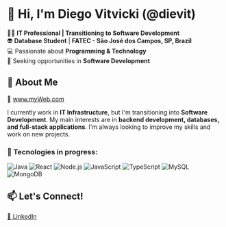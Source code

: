 # 👋 Hi, I'm Diego Vitvicki (@dievit)  

👨‍💻 **IT Professional | Transitioning to Software Development**  
👽 **Database Student** | **FATEC - São José dos Campos, SP, Brazil**  
💻 Passionate about **Programming & Technology**  
🔎 Seeking opportunities in **Software Development**  

## 🚀 About Me  

🔗 <a href="https://my-web-pi-jade.vercel.app/">www.myWeb.com</a>

I currently work in **IT Infrastructure**, but I'm transitioning into **Software Development**. My main interests are in **backend development, databases, and full-stack applications**. I'm always looking to improve my skills and work on new projects.  

### 🚀 Tecnologies in progress:
![Java](https://img.shields.io/badge/Java-ED8B00?style=for-the-badge&logo=java&logoColor=white)
![React](https://img.shields.io/badge/React-20232A?style=for-the-badge&logo=react&logoColor=61DAFB)
![Node.js](https://img.shields.io/badge/Node.js-43853D?style=for-the-badge&logo=node.js&logoColor=white)
![JavaScript](https://img.shields.io/badge/JavaScript-F7DF1E?style=for-the-badge&logo=javascript&logoColor=black)
![TypeScript](https://img.shields.io/badge/TypeScript-3178C6?style=for-the-badge&logo=typescript&logoColor=white)
![MySQL](https://img.shields.io/badge/MySQL-4479A1?style=for-the-badge&logo=mysql&logoColor=white)
![MongoDB](https://img.shields.io/badge/MongoDB-4EA94B?style=for-the-badge&logo=mongodb&logoColor=white)


## 📫 Let's Connect!  
[💼 LinkedIn](https://www.linkedin.com/in/diegovitvicki)  
